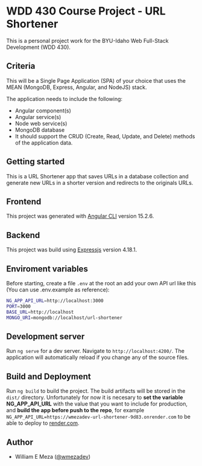 # WDD 430 Course Project - URL Shortener

This is a personal project work for the BYU-Idaho Web Full-Stack Development (WDD 430).

## Criteria

This will be a Single Page Application (SPA) of your choice that uses the MEAN (MongoDB, Express, Angular, and NodeJS) stack.

The application needs to include the following:

- Angular component(s)
- Angular service(s)
- Node web service(s)
- MongoDB database
- It should support the CRUD (Create, Read, Update, and Delete) methods of the application data.

## Getting started

This is a URL Shortener app that saves URLs in a database collection and generate new URLs in a shorter version and redirects to the originals URLs.

## Frontend

This project was generated with [Angular CLI](https://github.com/angular/angular-cli) version 15.2.6.

## Backend

This project was build using [Expressjs](https://expressjs.com/) version 4.18.1.

## Enviroment variables

Before starting, create a file `.env` at the root an add your own API url like this (You can use .env.example as reference):

```bash
NG_APP_API_URL=http://localhost:3000
PORT=3000
BASE_URL=http://localhost
MONGO_URI=mongodb://localhost/url-shortener
```

## Development server

Run `ng serve` for a dev server. Navigate to `http://localhost:4200/`. The application will automatically reload if you change any of the source files.

## Build and Deployment

Run `ng build` to build the project. The build artifacts will be stored in the `dist/` directory.
Unfortunately for now it is necesary to **set the variable NG_APP_API_URL** with the value that you want to include for production, and **build the app before push to the repo**, for example `NG_APP_API_URL=https://wmezadev-url-shortener-9d83.onrender.com` to be able to deploy to [render.com](https://render.com/).

## Author

- William E Meza ([@wmezadev](https://github.com/wmezadev/))
